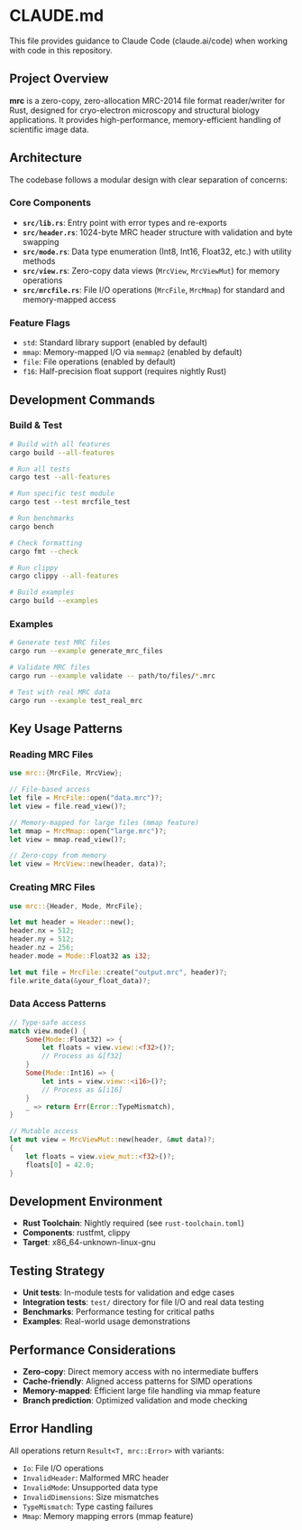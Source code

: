 # CLAUDE.md

This file provides guidance to Claude Code (claude.ai/code) when working with code in this repository.

## Project Overview

**mrc** is a zero-copy, zero-allocation MRC-2014 file format reader/writer for Rust, designed for cryo-electron microscopy and structural biology applications. It provides high-performance, memory-efficient handling of scientific image data.

## Architecture

The codebase follows a modular design with clear separation of concerns:

### Core Components

- **`src/lib.rs`**: Entry point with error types and re-exports
- **`src/header.rs`**: 1024-byte MRC header structure with validation and byte swapping
- **`src/mode.rs`**: Data type enumeration (Int8, Int16, Float32, etc.) with utility methods
- **`src/view.rs`**: Zero-copy data views (`MrcView`, `MrcViewMut`) for memory operations
- **`src/mrcfile.rs`**: File I/O operations (`MrcFile`, `MrcMmap`) for standard and memory-mapped access

### Feature Flags
- `std`: Standard library support (enabled by default)
- `mmap`: Memory-mapped I/O via `memmap2` (enabled by default)
- `file`: File operations (enabled by default)
- `f16`: Half-precision float support (requires nightly Rust)

## Development Commands

### Build & Test
```bash
# Build with all features
cargo build --all-features

# Run all tests
cargo test --all-features

# Run specific test module
cargo test --test mrcfile_test

# Run benchmarks
cargo bench

# Check formatting
cargo fmt --check

# Run clippy
cargo clippy --all-features

# Build examples
cargo build --examples
```

### Examples
```bash
# Generate test MRC files
cargo run --example generate_mrc_files

# Validate MRC files
cargo run --example validate -- path/to/files/*.mrc

# Test with real MRC data
cargo run --example test_real_mrc
```

## Key Usage Patterns

### Reading MRC Files
```rust
use mrc::{MrcFile, MrcView};

// File-based access
let file = MrcFile::open("data.mrc")?;
let view = file.read_view()?;

// Memory-mapped for large files (mmap feature)
let mmap = MrcMmap::open("large.mrc")?;
let view = mmap.read_view()?;

// Zero-copy from memory
let view = MrcView::new(header, data)?;
```

### Creating MRC Files
```rust
use mrc::{Header, Mode, MrcFile};

let mut header = Header::new();
header.nx = 512;
header.ny = 512;
header.nz = 256;
header.mode = Mode::Float32 as i32;

let mut file = MrcFile::create("output.mrc", header)?;
file.write_data(&your_float_data)?;
```

### Data Access Patterns
```rust
// Type-safe access
match view.mode() {
    Some(Mode::Float32) => {
        let floats = view.view::<f32>()?;
        // Process as &[f32]
    }
    Some(Mode::Int16) => {
        let ints = view.view::<i16>()?;
        // Process as &[i16]
    }
    _ => return Err(Error::TypeMismatch),
}

// Mutable access
let mut view = MrcViewMut::new(header, &mut data)?;
{
    let floats = view.view_mut::<f32>()?;
    floats[0] = 42.0;
}
```

## Development Environment

- **Rust Toolchain**: Nightly required (see `rust-toolchain.toml`)
- **Components**: rustfmt, clippy
- **Target**: x86_64-unknown-linux-gnu

## Testing Strategy

- **Unit tests**: In-module tests for validation and edge cases
- **Integration tests**: `test/` directory for file I/O and real data testing
- **Benchmarks**: Performance testing for critical paths
- **Examples**: Real-world usage demonstrations

## Performance Considerations

- **Zero-copy**: Direct memory access with no intermediate buffers
- **Cache-friendly**: Aligned access patterns for SIMD operations
- **Memory-mapped**: Efficient large file handling via mmap feature
- **Branch prediction**: Optimized validation and mode checking

## Error Handling

All operations return `Result<T, mrc::Error>` with variants:
- `Io`: File I/O operations
- `InvalidHeader`: Malformed MRC header
- `InvalidMode`: Unsupported data type
- `InvalidDimensions`: Size mismatches
- `TypeMismatch`: Type casting failures
- `Mmap`: Memory mapping errors (mmap feature)
